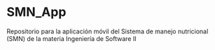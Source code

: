 # SMN_App
Repositorio para la aplicación móvil del Sistema de manejo nutricional (SMN) de la materia Ingeniería de Software II
